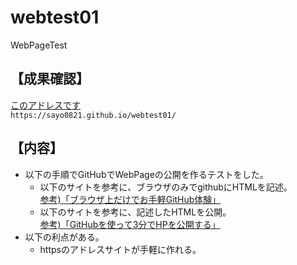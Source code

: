 # webtest01
WebPageTest

## 【成果確認】
[このアドレスです](https://sayo0821.github.io/webtest01/)  
`https://sayo0821.github.io/webtest01/`

## 【内容】
- 以下の手順でGitHubでWebPageの公開を作るテストをした。
  - 以下のサイトを参考に、ブラウザのみでgithubにHTMLを記述。  
[参考)「ブラウザ上だけでお手軽GitHub体験」](https://www.i-ryo.com/entry/2018/11/28/221938)
  - 以下のサイトを参考に、記述したHTMLを公開。  
[参考)「GitHubを使って3分でHPを公開する」](https://qiita.com/budougumi0617/items/221bb946d1c90d6769e9)
- 以下の利点がある。
  - httpsのアドレスサイトが手軽に作れる。
